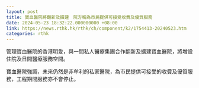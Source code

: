```yaml
---
layout: post
title: 寶血醫院將翻新及擴建　院方稱為市民提供可接受收費及優質服務
date: 2024-05-23 18:32:22.000000000 +08:00
link: https://news.rthk.hk/rthk/ch/component/k2/1754413-20240523.htm
categories: rthk
---
```


管理寶血醫院的香港明愛，與一間私人醫療集團合作翻新及擴建寶血醫院，將增設住院及日間醫療服務空間。

寶血醫院強調，未來仍然是非牟利的私家醫院，為市民提供可接受的收費及優質服務，工程期間服務亦不會停止。
